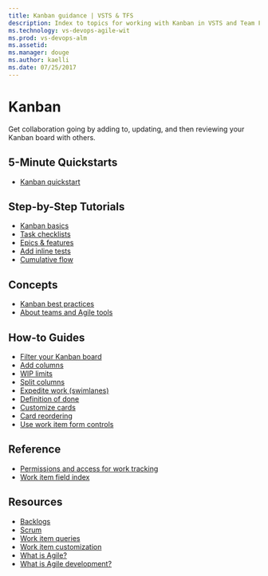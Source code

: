 ```yaml
---
title: Kanban guidance | VSTS & TFS
description: Index to topics for working with Kanban in VSTS and Team Foundation Server (TFS)  
ms.technology: vs-devops-agile-wit
ms.prod: vs-devops-alm
ms.assetid:  
ms.manager: douge
ms.author: kaelli
ms.date: 07/25/2017
---
```


# Kanban

Get collaboration going by adding to, updating, and then reviewing your Kanban board with others. 

<!---
## Overview  
[About Kanban and Agile project management](kanban-overview.md) 
[Backlogs, boards, & plans](/vsts/work/backlogs-boards-plans?toc=/vsts/work/kanban/toc.json&bc=/vsts/work/kanban/breadcrumb/toc.json)   
-->

## 5-Minute Quickstarts  

- [Kanban quickstart](kanban-quickstart.md)  

## Step-by-Step Tutorials

- [Kanban basics](kanban-basics.md)
- [Task checklists](add-task-checklists.md)
- [Epics & features](kanban-epics-features-stories.md)
- [Add inline tests](add-run-update-tests.md)
- [Cumulative flow](/vsts/report/guidance/cumulative-flow?toc=/vsts/work/kanban/toc.json&bc=/vsts/work/kanban/breadcrumb/toc.json)  


## Concepts 
      
- [Kanban best practices](best-practices-kanban.md)      
- [About teams and Agile tools](/vsts/work/about-teams-and-settings?toc=/vsts/work/kanban/toc.json&bc=/vsts/work/kanban/breadcrumb/toc.json)  


## How-to Guides

- [Filter your Kanban board](filter-kanban-board.md)  
- [Add columns](add-columns.md)  
- [WIP limits](wip-limits.md)  
- [Split columns](split-columns.md)  
- [Expedite work (swimlanes)](expedite-work.md)  
- [Definition of done](definition-of-done.md)  
- [Customize cards](/vsts/work/customize/customize-cards?toc=/vsts/work/kanban/toc.json&bc=/vsts/work/kanban/breadcrumb/toc.json)    
- [Card reordering](/vsts/work/customize/reorder-cards?toc=/vsts/work/kanban/toc.json&bc=/vsts/work/kanban/breadcrumb/toc.json)  
- [Use work item form controls](/vsts/work/concepts/work-item-form-controls?toc=/vsts/work/kanban/toc.json&bc=/vsts/work/kanban/breadcrumb/toc.json)    

## Reference   
- [Permissions and access for work tracking](/vsts/work/permissions-access-work-tracking?toc=/vsts/work/kanban/toc.json&bc=/vsts/work/kanban/breadcrumb/toc.json)  
- [Work item field index](/vsts/work/guidance/work-item-field?toc=/vsts/work/kanban/toc.json&bc=/vsts/work/kanban/breadcrumb/toc.json)      
 
  
## Resources 

- [Backlogs](../backlogs/index.md)
- [Scrum](../scrum/index.md)
- [Work item queries](../track/index.md)
- [Work item customization](../customize/index.md)
- [What is Agile?](https://www.visualstudio.com/learn/what-is-agile/)   
- [What is Agile development?](https://www.visualstudio.com/learn/what-is-agile-development/)  


<!--- 
Add Q&A about Can I add another Kanban board? 
--> 